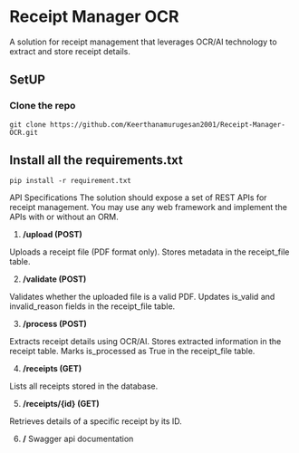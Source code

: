 # Receipt Manager OCR    
A solution for receipt management that leverages OCR/AI technology to extract and store receipt details.

## SetUP

### Clone the repo

`git clone https://github.com/Keerthanamurugesan2001/Receipt-Manager-OCR.git`

## Install all the requirements.txt

`pip install -r requirement.txt`

API Specifications
The solution should expose a set of REST APIs for receipt management. You may use any web framework and implement the APIs with or without an ORM.

1. **/upload (POST)**

Uploads a receipt file (PDF format only).
Stores metadata in the receipt_file table.

2. **/validate (POST)**

Validates whether the uploaded file is a valid PDF.
Updates is_valid and invalid_reason fields in the receipt_file table.

3. **/process (POST)**

Extracts receipt details using OCR/AI.
Stores extracted information in the receipt table.
Marks is_processed as True in the receipt_file table.

4. **/receipts (GET)**

Lists all receipts stored in the database.

5. **/receipts/{id} (GET)**

Retrieves details of a specific receipt by its ID.

6. **/**
Swagger api documentation

